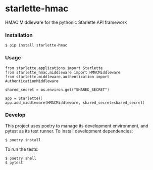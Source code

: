 # starlette-hmac

HMAC Middleware for the pythonic Starlette API framework

### Installation

```shell
$ pip install starlette-hmac
```

### Usage

```shell
from starlette.applications import Starlette
from starlette_hmac.middleware import HMACMiddleware
from starlette.middleware.authentication import AuthenticationMiddleware

shared_secret = os.environ.get("SHARED_SECRET")

app = Starlette()
app.add_middleware(HMACMiddleware, shared_secret=shared_secret)
```

### Develop

This project uses poetry to manage its development environment, and pytest as its test runner. To install development dependencies:

```shell
$ poetry install
```

To run the tests:

```shell
$ poetry shell
$ pytest
```

